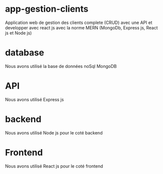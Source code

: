 # app-gestion-clients
Application web de gestion des clients complete (CRUD) avec une API et developper avec react js avec la norme MERN (MongoDb, Express js, React js et Node js)

# database
Nous avons utilisé la base de données noSql MongoDB

# API
Nous avons utilisé Express js

# backend
Nous avons utilisé Node js pour le coté backend

# Frontend
Nous avons utilisé React js pour le coté frontend
